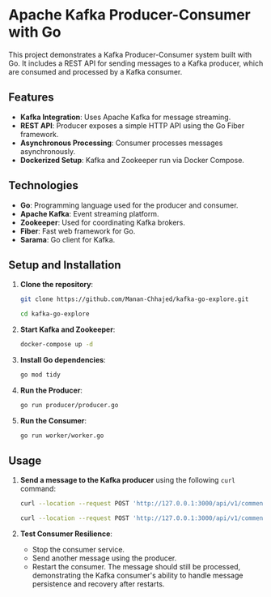 # Apache Kafka Producer-Consumer with Go

This project demonstrates a Kafka Producer-Consumer system built with Go. It includes a REST API for sending messages to a Kafka producer, which are consumed and processed by a Kafka consumer.

## Features
- **Kafka Integration**: Uses Apache Kafka for message streaming.
- **REST API**: Producer exposes a simple HTTP API using the Go Fiber framework.
- **Asynchronous Processing**: Consumer processes messages asynchronously.
- **Dockerized Setup**: Kafka and Zookeeper run via Docker Compose.

## Technologies
- **Go**: Programming language used for the producer and consumer.
- **Apache Kafka**: Event streaming platform.
- **Zookeeper**: Used for coordinating Kafka brokers.
- **Fiber**: Fast web framework for Go.
- **Sarama**: Go client for Kafka.

## Setup and Installation

1. **Clone the repository**:
    ```bash
    git clone https://github.com/Manan-Chhajed/kafka-go-explore.git
    ```
    ```bash
    cd kafka-go-explore
    ```
2. **Start Kafka and Zookeeper**:
    ```bash
    docker-compose up -d
    ```
3. **Install Go dependencies**:
    ```bash
    go mod tidy
    ```
4. **Run the Producer**:
    ```bash
    go run producer/producer.go
    ```
5. **Run the Consumer**:
    ```bash
    go run worker/worker.go
    ```

## Usage

1. **Send a message to the Kafka producer** using the following `curl` command:

    ```bash
    curl --location --request POST 'http://127.0.0.1:3000/api/v1/comments' --header 'Content-Type: application/json' --data-raw '{ "text": "message 1" }'
    ```

    ```bash
    curl --location --request POST 'http://127.0.0.1:3000/api/v1/comments' --header 'Content-Type: application/json' --data-raw '{ "text": "message 2" }'
    ```

2. **Test Consumer Resilience**:
   - Stop the consumer service.
   - Send another message using the producer.
   - Restart the consumer. The message should still be processed, demonstrating the Kafka consumer's ability to handle message persistence and recovery after restarts.
